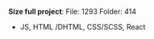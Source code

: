 **Size full project**: File: 1293 Folder: 414
- JS, HTML /DHTML, CSS/SCSS, React


<!---
sunnywizard/sunnywizard is a ✨ special ✨ repository because its `README.md` (this file) appears on your GitHub profile.
You can click the Preview link to take a look at your changes.
--->
